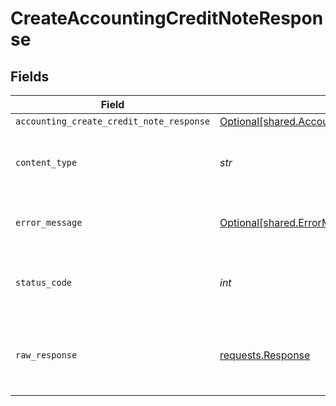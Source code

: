 # CreateAccountingCreditNoteResponse


## Fields

| Field                                                                                                            | Type                                                                                                             | Required                                                                                                         | Description                                                                                                      |
| ---------------------------------------------------------------------------------------------------------------- | ---------------------------------------------------------------------------------------------------------------- | ---------------------------------------------------------------------------------------------------------------- | ---------------------------------------------------------------------------------------------------------------- |
| `accounting_create_credit_note_response`                                                                         | [Optional[shared.AccountingCreateCreditNoteResponse]](../../models/shared/accountingcreatecreditnoteresponse.md) | :heavy_minus_sign:                                                                                               | Success                                                                                                          |
| `content_type`                                                                                                   | *str*                                                                                                            | :heavy_check_mark:                                                                                               | HTTP response content type for this operation                                                                    |
| `error_message`                                                                                                  | [Optional[shared.ErrorMessage]](../../models/shared/errormessage.md)                                             | :heavy_minus_sign:                                                                                               | The request made is not valid.                                                                                   |
| `status_code`                                                                                                    | *int*                                                                                                            | :heavy_check_mark:                                                                                               | HTTP response status code for this operation                                                                     |
| `raw_response`                                                                                                   | [requests.Response](https://requests.readthedocs.io/en/latest/api/#requests.Response)                            | :heavy_minus_sign:                                                                                               | Raw HTTP response; suitable for custom response parsing                                                          |
